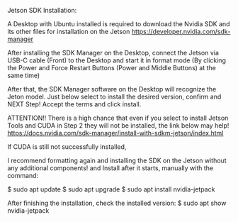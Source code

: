 Jetson SDK Installation:

A Desktop with Ubuntu installed is required to download the Nvidia SDK and its other files for installation on the Jetson
https://developer.nvidia.com/sdk-manager

After installing the SDK Manager on the Desktop, connect the Jetson via USB-C cable (Front) to the Desktop and start it in format mode (By clicking the Power and Force Restart Buttons (Power and Middle Buttons) at the same time)

After that, the SDK Manager software on the Desktop will recognize the Jeton model.
Just below select to install the desired version, confirm and NEXT Step!
Accept the terms and click install.

ATTENTION!!
There is a high chance that even if you select to install Jetson Tools and CUDA in Step 2 they will not be installed, the link below may help!
https://docs.nvidia.com/sdk-manager/install-with-sdkm-jetson/index.html

If CUDA is still not successfully installed, 

I recommend formatting again and installing the SDK on the Jetson without any additional components!
and Install after it starts, manually with the command:

$ sudo apt update 
$ sudo apt upgrade
$ sudo apt install nvidia-jetpack

After finishing the installation, check the installed version:
$ sudo apt show nvidia-jetpack
